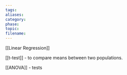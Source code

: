 ```yaml
---
tags: 
aliases: 
category: 
phase: 
topic: 
filename:
---
```

[[Linear Regression]]

[[t-test]] - to compare means between two populations.

[[ANOVA]] - tests 


